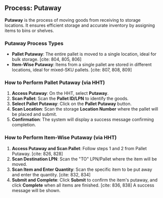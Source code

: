 ## Process: Putaway

**Putaway** is the process of moving goods from receiving to storage locations. It ensures efficient storage and accurate inventory by assigning items to bins or shelves. 

### Putaway Process Types

* **Pallet Putaway**: The entire pallet is moved to a single location, ideal for bulk storage. [cite: 804, 805, 806]
* **Item-Wise Putaway**: Items from a single pallet are stored in different locations, ideal for mixed-SKU pallets. [cite: 807, 808, 809]

### How to Perform Pallet Putaway (via HHT)

1. **Access Putaway**: On the HHT, select **Putaway**. 
2. **Scan Pallet**: Scan the **Pallet ID/LPN** to identify the goods. 
3. **Select Pallet Putaway**: Click on the **Pallet Putaway** button. 
4. **Scan Location**: Scan the storage **Location Number** where the pallet will be placed and submit. 
5. **Confirmation**: The system will display a success message confirming completion. 

### How to Perform Item-Wise Putaway (via HHT)

1. **Access Putaway and Scan Pallet**: Follow steps 1 and 2 from Pallet Putaway. [cite: 826, 828]
2. **Scan Destination LPN**: Scan the "TO" LPN/Pallet where the item will be moved. 
3. **Scan Item and Enter Quantity**: Scan the specific item to be put away and enter the quantity. [cite: 832, 834]
4. **Submit and Complete**: Click **Submit** to confirm the item's putaway, and click **Complete** when all items are finished. [cite: 836, 838] A success message will be shown.